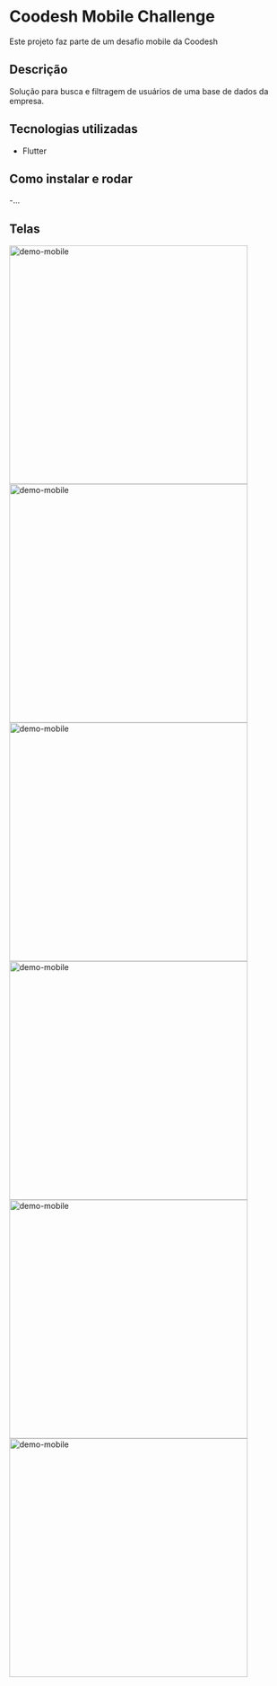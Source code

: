 # Coodesh Mobile Challenge 

Este projeto faz parte de um desafio mobile da Coodesh

## Descrição

Solução para busca e filtragem de usuários de uma base de dados da empresa.

## Tecnologias utilizadas
- Flutter

## Como instalar e rodar
-...

## Telas

<div>
  <img src="https://i.imgur.com/QCiFCZ6.gif" alt="demo-mobile" height="425">
  <img src="https://i.imgur.com/v82AJmf.gif" alt="demo-mobile" height="425">
  <img src="https://i.imgur.com/PbPGsUX.gif" alt="demo-mobile" height="425">
  <img src="https://i.imgur.com/1WL5G95.gif" alt="demo-mobile" height="425">
  <img src="https://i.imgur.com/cM0P91p.gif" alt="demo-mobile" height="425">
  <img src="https://i.imgur.com/p0hQnab.gif" alt="demo-mobile" height="425">
</div>
